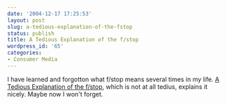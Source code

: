 ```yaml
---
date: '2004-12-17 17:25:53'
layout: post
slug: a-tedious-explanation-of-the-fstop
status: publish
title: A Tedious Explanation of the f/stop
wordpress_id: '65'
categories:
- Consumer Media
---
```


I have learned and forgotton what f/stop means several times in my life.  [A Tedious Explanation of the f/stop](http://www.uscoles.com/fstop.htm), which is not at all tedius, explains it nicely.  Maybe now I won't forget.

